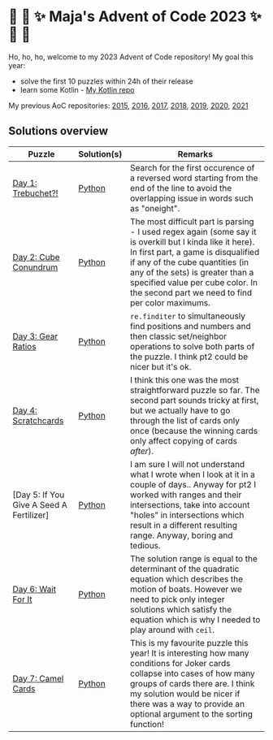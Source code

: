# :christmas_tree: :snake: :sparkles: Maja's Advent of Code 2023 :sparkles: :snake: :christmas_tree:

Ho, ho, ho, welcome to my 2023 Advent of Code repository!
My goal this year:
- solve the first 10 puzzles within 24h of their release
- learn some Kotlin - [My Kotlin repo](https://github.com/mimikrija/KotlinOfCode2023)

My previous AoC repositories: [2015](https://github.com/mimikrija/AdventOfCode2015), [2016](https://github.com/mimikrija/AdventOfCode2016), [2017](https://github.com/mimikrija/AdventOfCode2017), [2018](https://github.com/mimikrija/AdventOfCode2018), [2019](https://github.com/mimikrija/AdventOfCode2019), [2020](https://github.com/mimikrija/AdventOfCode2020), [2021](https://github.com/mimikrija/AdventOfCode2021)

## Solutions overview


Puzzle | Solution(s) | Remarks |
---    |---    |----
[Day 1: Trebuchet?!](https://adventofcode.com/2023/day/1) | [Python](python/01.py) | Search for the first occurence of a reversed word starting from the end of the line to avoid the overlapping issue in words such as "oneight". |
[Day 2: Cube Conundrum](https://adventofcode.com/2023/day/2) | [Python](python/02.py) | The most difficult part is parsing - I used regex again (some say it is overkill but I kinda like it here). In first part, a game is disqualified if any of the cube quantities (in any of the sets) is greater than a specified value per cube color. In the second part we need to find per color maximums.
[Day 3: Gear Ratios](https://adventofcode.com/2023/day/3) | [Python](python/03.py) | `re.finditer` to simultaneously find positions and numbers and then classic set/neighbor operations to solve both parts of the puzzle. I think pt2 could be nicer but it's ok.
[Day 4: Scratchcards](https://adventofcode.com/2023/day/4) | [Python](python/04.py) | I think this one was the most straightforward puzzle so far. The second part sounds tricky at first, but we actually have to go through the list of cards only once (because the winning cards only affect copying of cards _after_).
[Day 5: If You Give A Seed A Fertilizer] | [Python](python/05.py) | I am sure I will not understand what I wrote when I look at it in a couple of days.. Anyway for pt2 I worked with ranges and their intersections, take into account "holes" in intersections which result in a different resulting range. Anyway, boring and tedious.
[Day 6: Wait For It](https://adventofcode.com/2023/day/6) | [Python](python/06.py) | The solution range is equal to the determinant of the quadratic equation which describes the motion of boats. However we need to pick only integer solutions which satisfy the equation which is why I needed to play around with `ceil`.
[Day 7: Camel Cards](https://adventofcode.com/2023/day/7) | [Python](python/07.py) | This is my favourite puzzle this year! It is interesting how many conditions for Joker cards collapse into cases of how many groups of cards there are. I think my solution would be nicer if there was a way to provide an optional argument to the sorting function!
